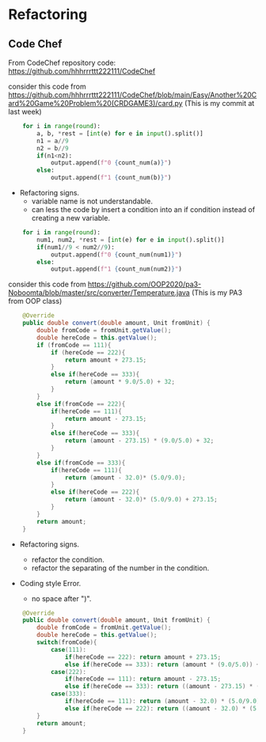 # Refactoring

## Code Chef

From CodeChef repository code: <https://github.com/hhhrrrttt222111/CodeChef>

consider this code from <https://github.com/hhhrrrttt222111/CodeChef/blob/main/Easy/Another%20Card%20Game%20Problem%20(CRDGAME3)/card.py>
(This is my commit at last week)

```python
    for i in range(round):
        a, b, *rest = [int(e) for e in input().split()]
        n1 = a//9
        n2 = b//9
        if(n1<n2):
            output.append(f"0 {count_num(a)}")
        else:
            output.append(f"1 {count_num(b)}")
```

- Refactoring signs.
  - variable name is not understandable.
  - can less the code by insert a condition into an if condition instead of creating a new variable.
  
```python
    for i in range(round):
        num1, num2, *rest = [int(e) for e in input().split()]
        if(num1//9 < num2//9):
            output.append(f"0 {count_num(num1)}")
        else:
            output.append(f"1 {count_num(num2)}")
```

consider this code from <https://github.com/OOP2020/pa3-Noboomta/blob/master/src/converter/Temperature.java>
(This is my PA3 from OOP class)

```java
    @Override
    public double convert(double amount, Unit fromUnit) {
        double fromCode = fromUnit.getValue();
        double hereCode = this.getValue();
        if (fromCode == 111){
            if (hereCode == 222){
                return amount + 273.15;
            }
            else if(hereCode == 333){
                return (amount * 9.0/5.0) + 32;
            }
        }
        else if(fromCode == 222){
            if(hereCode == 111){
                return amount - 273.15;
            }
            else if(hereCode == 333){
                return (amount - 273.15) * (9.0/5.0) + 32;
            }
        }
        else if(fromCode == 333){
            if(hereCode == 111){
                return (amount - 32.0)* (5.0/9.0);
            }
            else if(hereCode == 222){
                return (amount - 32.0)* (5.0/9.0) + 273.15;
            }
        }
        return amount;
    }
```

- Refactoring signs.
  - refactor the condition.
  - refactor the separating of the number in the condition.

- Coding style Error.
  - no space after ")".

```java
    @Override
    public double convert(double amount, Unit fromUnit) {
        double fromCode = fromUnit.getValue();
        double hereCode = this.getValue();
        switch(fromCode){
            case(111):
                if(hereCode == 222): return amount + 273.15;
                else if(hereCode == 333): return (amount * (9.0/5.0)) + 32;
            case(222):
                if(hereCode == 111): return amount - 273.15;
                else if(hereCode == 333): return ((amount - 273.15) * (9.0/5.0)) + 32;
            case(333):
                if(hereCode == 111): return (amount - 32.0) * (5.0/9.0);
                else if(hereCode == 222): return ((amount - 32.0) * (5.0/9.0)) + 273.15;
        }
        return amount;
    }
```
